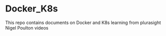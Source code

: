 # Docker_K8s
This repo contains documents on Docker and K8s learning from plurasight Nigel Poulton videos
